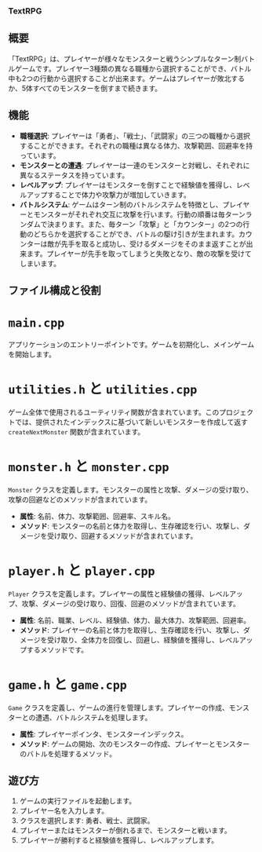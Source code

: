 ### TextRPG

## 概要

「TextRPG」は、プレイヤーが様々なモンスターと戦うシンプルなターン制バトルゲームです。プレイヤー3種類の異なる職種から選択することができ、バトル中も2つの行動から選択することが出来ます。ゲームはプレイヤーが敗北するか、5体すべてのモンスターを倒すまで続きます。

## 機能

- **職種選択**: プレイヤーは「勇者」、「戦士」、「武闘家」の三つの職種から選択することができます。それぞれの職種は異なる体力、攻撃範囲、回避率を持っています。
- **モンスターとの遭遇**: プレイヤーは一連のモンスターと対戦し、それぞれに異なるステータスを持っています。
- **レベルアップ**: プレイヤーはモンスターを倒すことで経験値を獲得し、レベルアップすることで体力や攻撃力が増加していきます。
- **バトルシステム**: ゲームはターン制のバトルシステムを特徴とし、プレイヤーとモンスターがそれぞれ交互に攻撃を行います。行動の順番は毎ターンランダムで決まります。また、毎ターン「攻撃」と「カウンター」の2つの行動のどちらかを選択することができ、バトルの駆け引きが生まれます。カウンターは敵が先手を取ると成功し、受けるダメージをそのまま返すことが出来ます。プレイヤーが先手を取ってしまうと失敗となり、敵の攻撃を受けてしまいます。

## ファイル構成と役割

# `main.cpp`
アプリケーションのエントリーポイントです。ゲームを初期化し、メインゲームを開始します。

# `utilities.h` と `utilities.cpp`
ゲーム全体で使用されるユーティリティ関数が含まれています。このプロジェクトでは、提供されたインデックスに基づいて新しいモンスターを作成して返す `createNextMonster` 関数が含まれています。

# `monster.h` と `monster.cpp`
`Monster` クラスを定義します。モンスターの属性と攻撃、ダメージの受け取り、攻撃の回避などのメソッドが含まれています。

- **属性**: 名前、体力、攻撃範囲、回避率、スキル名。
- **メソッド**: モンスターの名前と体力を取得し、生存確認を行い、攻撃し、ダメージを受け取り、回避するメソッドが含まれています。

# `player.h` と `player.cpp`
`Player` クラスを定義します。プレイヤーの属性と経験値の獲得、レベルアップ、攻撃、ダメージの受け取り、回復、回避のメソッドが含まれています。

- **属性**: 名前、職業、レベル、経験値、体力、最大体力、攻撃範囲、回避率。
- **メソッド**: プレイヤーの名前と体力を取得し、生存確認を行い、攻撃し、ダメージを受け取り、全体力を回復し、回避し、経験値を獲得し、レベルアップするメソッドです。

# `game.h` と `game.cpp`
`Game` クラスを定義し、ゲームの進行を管理します。プレイヤーの作成、モンスターとの遭遇、バトルシステムを処理します。

- **属性**: プレイヤーポインタ、モンスターインデックス。
- **メソッド**: ゲームの開始、次のモンスターの作成、プレイヤーとモンスターのバトルを処理するメソッド。

## 遊び方

1. ゲームの実行ファイルを起動します。
2. プレイヤー名を入力します。
3. クラスを選択します: 勇者、戦士、武闘家。
4. プレイヤーまたはモンスターが倒れるまで、モンスターと戦います。
5. プレイヤーが勝利すると経験値を獲得し、レベルアップします。
